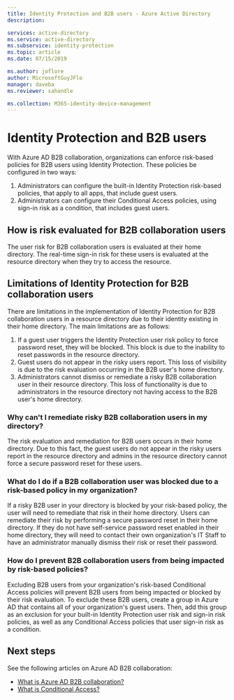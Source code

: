 ```yaml
---
title: Identity Protection and B2B users - Azure Active Directory
description: 

services: active-directory
ms.service: active-directory
ms.subservice: identity-protection
ms.topic: article
ms.date: 07/15/2019

ms.author: joflore
author: MicrosoftGuyJFlo
manager: daveba
ms.reviewer: sahandle

ms.collection: M365-identity-device-management
---
```

# Identity Protection and B2B users

With Azure AD B2B collaboration, organizations can enforce risk-based policies for B2B users using Identity Protection. These policies be configured in two ways:

1. Administrators can configure the built-in Identity Protection risk-based policies, that apply to all apps, that include guest users.
2. Administrators can configure their Conditional Access policies, using sign-in risk as a condition, that includes guest users.

## How is risk evaluated for B2B collaboration users

The user risk for B2B collaboration users is evaluated at their home directory. The real-time sign-in risk for these users is evaluated at the resource directory when they try to access the resource.

## Limitations of Identity Protection for B2B collaboration users

There are limitations in the implementation of Identity Protection for B2B collaboration users in a resource directory due to their identity existing in their home directory. The main limitations are as follows:

1. If a guest user triggers the Identity Protection user risk policy to force password reset, they will be blocked. This block is due to the inability to reset passwords in the resource directory.
1. Guest users do not appear in the risky users report. This loss of visibility is due to the risk evaluation occurring in the B2B user's home directory.
1. Administrators cannot dismiss or remediate a risky B2B collaboration user in their resource directory. This loss of functionality is due to administrators in the resource directory not having access to the B2B user's home directory.

### Why can't I remediate risky B2B collaboration users in my directory?

The risk evaluation and remediation for B2B users occurs in their home directory. Due to this fact, the guest users do not appear in the risky users report in the resource directory and admins in the resource directory cannot force a secure password reset for these users.

### What do I do if a B2B collaboration user was blocked due to a risk-based policy in my organization?

If a risky B2B user in your directory is blocked by your risk-based policy, the user will need to remediate that risk in their home directory. Users can remediate their risk by performing a secure password reset in their home directory. If they do not have self-service password reset enabled in their home directory, they will need to contact their own organization's IT Staff to have an administrator manually dismiss their risk or reset their password.

### How do I prevent B2B collaboration users from being impacted by risk-based policies?

Excluding B2B users from your organization's risk-based Conditional Access policies will prevent B2B users from being impacted or blocked by their risk evaluation. To exclude these B2B users, create a group in Azure AD that contains all of your organization's guest users. Then, add this group as an exclusion for your built-in Identity Protection user risk and sign-in risk policies, as well as any Conditional Access policies that user sign-in risk as a condition.

## Next steps

See the following articles on Azure AD B2B collaboration:

* [What is Azure AD B2B collaboration?](../b2b/what-is-b2b.md)
* [What is Conditional Access?](../conditional-access/overview.md)

